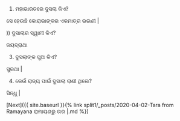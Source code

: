 1) ମହାଭାରତରେ ଦୁସଲା କିଏ?

ସେ ହେଉଛି କୋରାଭାଙ୍କର ଏକମାତ୍ର ଭଉଣୀ |

)) ଦୁସାଲାର ସ୍ୱାମୀ କିଏ?

ଜୟଦ୍ରାଥା

3) ଦୁସଲାଙ୍କ ପୁଅ କିଏ?

ସୁରଥା |

4) କେଉଁ ରାଜ୍ୟ ପାଇଁ ଦୁସାଲା ରାଣୀ ଥିଲେ?

ସିନ୍ଧୁ |

[Next]({{ site.baseurl }}{% link  split1/_posts/2020-04-02-Tara from Ramayana ରାମାୟଣରୁ ତାର |.md %})
